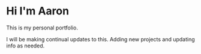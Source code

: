# Hi I'm Aaron

This is my personal portfolio. 

I will be making continual updates to this. Adding new projects and updating info as needed.
